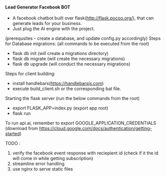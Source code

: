 #### Lead Generator Facebook BOT

- A facebook chatbot built over flask(http://flask.pocoo.org/), that can generate leads for your business.
- Just plug the AI engine with the project.

(prerequsites - create a database, and update config.py accordingly)
Steps for Database migrations: (all commands to be executed from the root)
- flask db init (will create a migrations directory)
- flask db migrate (will create the necessary migrations)
- flask db upgrade (will conduct the necessary migrations)

Steps for client building:
- install handlebars(https://handlebarsjs.com)
- execute build_client.sh or the corresponding bat file.

Starting the flask server (run the below commands from the root)
- export FLASK_APP=index.py     (export app root)
- flask run

To run api.ai, remember to export GOOGLE_APPLICATION_CREDENTIALS (download from https://cloud.google.com/docs/authentication/getting-started)

TODO : 
1. verify the facebook event response with reciepient id (check if it the id will come in while getting subscription)
2. streamline error handling
3. use nginx to serve static files
